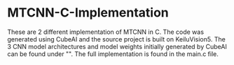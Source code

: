# MTCNN-C-Implementation
These are 2 different implementation of MTCNN in C. The code was generated using CubeAI and the source project is built on KeiluVision5. The 3 CNN model architectures and model weights initially generated by CubeAI can be found under "". The full implementation is found in the main.c file.
